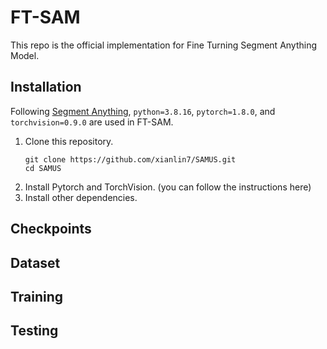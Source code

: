# FT-SAM
This repo is the official implementation for Fine Turning Segment Anything Model.

## Installation
Following [Segment Anything](https://github.com/facebookresearch/segment-anything), `python=3.8.16`, `pytorch=1.8.0`, and `torchvision=0.9.0` are used in FT-SAM.
1. Clone this repository.
   ```
   git clone https://github.com/xianlin7/SAMUS.git
   cd SAMUS
   ```
3. Install Pytorch and TorchVision. (you can follow the instructions here)
4. Install other dependencies.

## Checkpoints


## Dataset

## Training

## Testing


